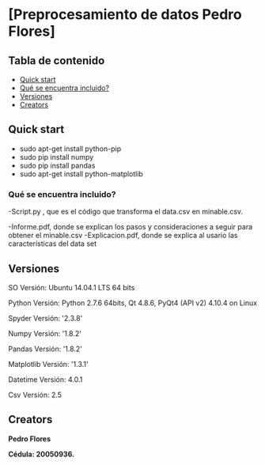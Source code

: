 
# [Preprocesamiento de datos Pedro Flores]


## Tabla de contenido

* [Quick start](#quick-start)
* [Qué se encuentra incluido?](#qué-se-encuentra-incluido?)
* [Versiones](#versiones)
* [Creators](#creators)


## Quick start


* sudo apt-get install python-pip
* sudo pip install numpy
* sudo pip install pandas
* sudo apt-get install python-matplotlib


### Qué se encuentra incluido?

-Script.py , que es el código que transforma el data.csv en minable.csv.

-Informe.pdf, donde se explican los pasos y consideraciones a seguir para obtener el minable.csv
-Explicacion.pdf, donde se explica al usario las características del data set

## Versiones

SO Versión: Ubuntu 14.04.1 LTS 64 bits

Python Versión: Python 2.7.6 64bits, Qt 4.8.6, PyQt4 (API v2) 4.10.4 on Linux

Spyder Versión: '2.3.8' 

Numpy Versión: '1.8.2'

Pandas Versión: '1.8.2'

Matplotlib Versión: '1.3.1'

Datetime Versión: 4.0.1

Csv Versión: 2.5


## Creators

**Pedro Flores**



**Cédula: 20050936.**
